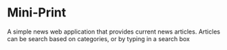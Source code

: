 # Mini-Print
A simple news web application that provides current news articles. Articles can be search based on categories, or by typing in a search box
